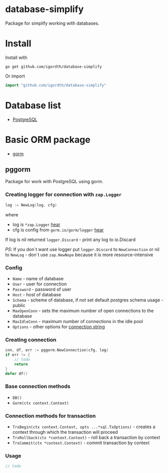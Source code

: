 database-simplify
============

Package for simplify working with databases.

# Install

Install with

```shell
go get github.com/igordth/database-simplify
```

Or import

```go
import "github.com/igordth/database-simplify"
```

# Database list

* [PostgreSQL](https://www.postgresql.org/)

# Basic ORM package

* [gorm](https://gorm.io/)

## pggorm

Package for work with PostgreSQL using gorm.

### Creating logger for connection with `zap.Logger`

```go
log := NewLog(log, cfg)
```

where 
 * log is `*zap.Logger` [hear](https://pkg.go.dev/go.uber.org/zap)
 * cfg is config from `gorm.io/gorm/logger` [hear](https://gorm.io/docs/logger.html)

If log is nil returned `logger.Discard` - print any log to io.Discard

_PS_: If you don\`t want use logger put `logger.Discard` to `NewConnection` or nil to `NewLog` - don\`t use `zap.NewNope` because it is more resource-intensive

### Config

* `Name` - name of database
* `User` - user for connection
* `Password` - password of user
* `Host` - host of database
* `Schema` - scheme of database, if not set default postgres schema usage - public
* `MaxOpenConn` - sets the maximum number of open connections to the database
* `MaxIdleConn` - maximum number of connections in the idle pool
* `Options` - other options for [connection string](https://www.postgresql.org/docs/current/libpq-connect.html#LIBPQ-CONNSTRING)

### Creating connection

```go
cnn, df, err := pggorm.NewConnection(cfg, log)
if err != {
	// todo
	return
}
defer df()
```

### Base connection methods

 * `DB()`
 * `Gorm(ctx context.Context)`

### Connection methods for transaction

* `TrxBegin(ctx context.Context, opts ...*sql.TxOptions)` - creates a context through which the transaction will proceed
* `TrxRollback(ctx *context.Context)` - roll back a transaction by context
* `TrxCommit(ctx *context.Context)` - commit transaction by context

### Usage

```go
// todo
```